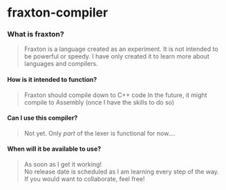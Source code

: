 # fraxton-compiler


### What is fraxton?
> Fraxton is a language created as an experiment. It is not intended to be powerful or speedy.
> I have only created it to learn more about languages and compilers.


#### How is it intended to function?
> Fraxton should compile down to C++ code
> In the future, it might compile to Assembly (once I have the skills to do so)



#### Can I use this compiler?
> Not yet.
> Only *part* of the lexer is functional for now....


#### When will it be available to use?
> As soon as I get it working!  
> No release date is scheduled as I am learning every step of the way.  
> If you would want to collaborate, feel free!
